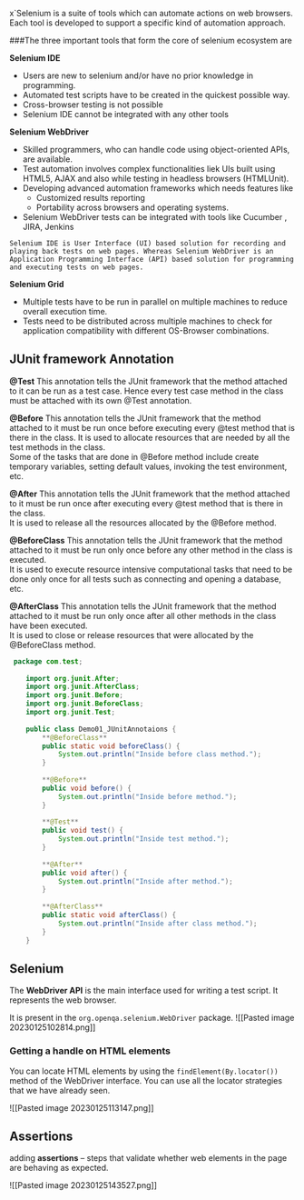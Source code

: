 x`Selenium is a suite of tools which can automate actions on web browsers. Each tool is developed to support a specific kind of automation approach.

###The three important tools that form the core of selenium ecosystem are

**Selenium IDE**
-   Users are new to selenium and/or have no prior knowledge in programming.
-   Automated test scripts have to be created in the quickest possible way.
-   Cross-browser testing is not possible
- Selenium IDE cannot be integrated with any other tools

**Selenium WebDriver**
-   Skilled programmers, who can handle code using object-oriented APIs, are available.
-   Test automation involves complex functionalities liek UIs built using HTML5, AJAX and also while testing in headless browsers (HTMLUnit).
-   Developing advanced automation frameworks which needs features like
    -   Customized results reporting
    -   Portability across browsers and operating systems.
- Selenium WebDriver tests can be integrated with tools like Cucumber , JIRA, Jenkins

```ad-info
Selenium IDE is User Interface (UI) based solution for recording and playing back tests on web pages. Whereas Selenium WebDriver is an Application Programming Interface (API) based solution for programming and executing tests on web pages.
```


**Selenium Grid**
-   Multiple tests have to be run in parallel on multiple machines to reduce overall execution time.
-   Tests need to be distributed across multiple machines to check for application compatibility with different OS-Browser combinations.

## JUnit framework Annotation

**@Test**
This annotation tells the JUnit framework that the method attached to it can be run as a test case. Hence every test case method in the class must be attached with its own @Test annotation.

**@Before**
This annotation tells the JUnit framework that the method attached to it must be run once before executing every @test method that is there in the class. It is used to allocate resources that are needed by all the test methods in the class.  
Some of the tasks that are done in @Before method include create temporary variables, setting default values, invoking the test environment, etc.

**@After**
This annotation tells the JUnit framework that the method attached to it must be run once after executing every @test method that is there in the class.  
It is used to release all the resources allocated by the @Before method.

**@BeforeClass**
This annotation tells the JUnit framework that the method attached to it must be run only once before any other method in the class is executed.  
It is used to execute resource intensive computational tasks that need to be done only once for all tests such as connecting and opening a database, etc.

**@AfterClass**
This annotation tells the JUnit framework that the method attached to it must be run only once after all other methods in the class have been executed.  
It is used to close or release resources that were allocated by the @BeforeClass method.


```java
 package com.test;
    
    import org.junit.After;
    import org.junit.AfterClass;
    import org.junit.Before;
    import org.junit.BeforeClass;
    import org.junit.Test;
    
    public class Demo01_JUnitAnnotaions {
        **@BeforeClass**
        public static void beforeClass() {
            System.out.println("Inside before class method.");
        }
    
        **@Before**
        public void before() {
            System.out.println("Inside before method.");
        }
    
        **@Test**
        public void test() {
            System.out.println("Inside test method.");
        }
    
        **@After**
        public void after() {
            System.out.println("Inside after method.");
        }
    
        **@AfterClass**
        public static void afterClass() {
            System.out.println("Inside after class method.");
        }
    }
```

## Selenium 
The **WebDriver API** is the main interface used for writing a test script. It represents the web browser.

It is present in the `org.openqa.selenium.WebDriver` package.
![[Pasted image 20230125102814.png]]



### Getting a handle on HTML elements

You can locate HTML elements by using the `findElement(By.locator())` method of the WebDriver interface. You can use all the locator strategies that we have already seen.

![[Pasted image 20230125113147.png]]

## Assertions
adding **assertions** – steps that validate whether web elements in the page are behaving as expected.

![[Pasted image 20230125143527.png]]